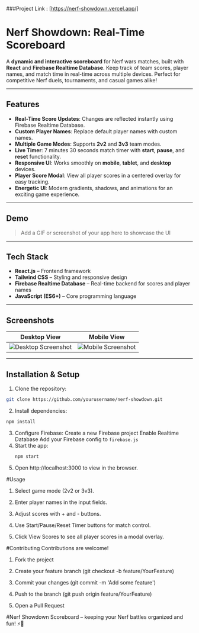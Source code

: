 ###Project Link : [https://nerf-showdown.vercel.app/]

# Nerf Showdown: Real-Time Scoreboard

A **dynamic and interactive scoreboard** for Nerf wars matches, built with **React** and **Firebase Realtime Database**. Keep track of team scores, player names, and match time in real-time across multiple devices. Perfect for competitive Nerf duels, tournaments, and casual games alike!

---

## Features

- **Real-Time Score Updates**: Changes are reflected instantly using Firebase Realtime Database.
- **Custom Player Names**: Replace default player names with custom names.
- **Multiple Game Modes**: Supports **2v2** and **3v3** team modes.
- **Live Timer**: 7 minutes 30 seconds match timer with **start**, **pause**, and **reset** functionality.
- **Responsive UI**: Works smoothly on **mobile**, **tablet**, and **desktop** devices.
- **Player Score Modal**: View all player scores in a centered overlay for easy tracking.
- **Energetic UI**: Modern gradients, shadows, and animations for an exciting game experience.

---

## Demo

> Add a GIF or screenshot of your app here to showcase the UI

---

## Tech Stack

- **React.js** – Frontend framework
- **Tailwind CSS** – Styling and responsive design
- **Firebase Realtime Database** – Real-time backend for scores and player names
- **JavaScript (ES6+)** – Core programming language

---

## Screenshots

| Desktop View | Mobile View |
|--------------|------------|
| ![Desktop Screenshot](path/to/desktop.png) | ![Mobile Screenshot](path/to/mobile.png) |

---

## Installation & Setup

1. Clone the repository:
```bash
git clone https://github.com/yourusername/nerf-showdown.git
```
2. Install dependencies:
```bash
npm install
```
3. Configure Firebase:
Create a new Firebase project
Enable Realtime Database
Add your Firebase config to ```firebase.js```
4. Start the app:
   ```bash
   npm start
   ```
5. Open http://localhost:3000 to view in the browser.

#Usage
1. Select game mode (2v2 or 3v3).

2. Enter player names in the input fields.

3. Adjust scores with + and - buttons.

4. Use Start/Pause/Reset Timer buttons for match control.
   
5. Click View Scores to see all player scores in a modal overlay.


#Contributing
Contributions are welcome!

1. Fork the project

2. Create your feature branch (git checkout -b feature/YourFeature)

3. Commit your changes (git commit -m 'Add some feature')

4. Push to the branch (git push origin feature/YourFeature)

5. Open a Pull Request

#Nerf Showdown Scoreboard – keeping your Nerf battles organized and fun! ⚡🔫
